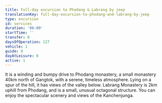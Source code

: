 ```yaml
---
title: Full-day excursion to Phodang & Labrang by jeep
translationKey: full-day-excursion-to-phodang-and-labrang-by-jeep
type: excursion
id: services
duration: '06:00'
startTime: ''
transfer: 0
daysOfOperation: 127
vehicle: 1
guide: 0
dayAtLeisure: 0
active: 1
---
```

It is a winding and bumpy drive to Phodang monastery, a small monastery 40km north of Gangtok, with a serene, timeless atmosphere. Lying on a spur of the hill, it has views of the valley below. Labrang Monastery is 2km uphill from Phodang, and is a small, unusual octagonal structure. You can enjoy the spectacular scenery and views of the Kanchenjunga.